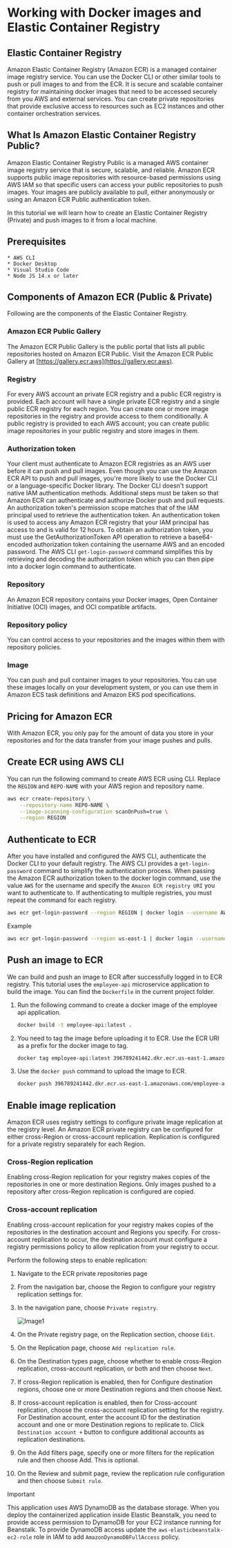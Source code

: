 # Working with Docker images and Elastic Container Registry

## Elastic Container Registry
Amazon Elastic Container Registry (Amazon ECR) is a managed container image registry service. You can use the Docker CLI or other similar tools to push or pull images to and from the ECR. It is secure and scalable container registry for maintaining docker images that need to be accessed securely from you AWS and external services. You can create private repositories that provide exclusive access to resources such as EC2 instances and other container orchestration services.

## What Is Amazon Elastic Container Registry Public?
Amazon Elastic Container Registry Public is a managed AWS container image registry service that is secure, scalable, and reliable. Amazon ECR supports public image repositories with resource-based permissions using AWS IAM so that specific users can access your public repositories to push images. Your images are publicly available to pull, either anonymously or using an Amazon ECR Public authentication token.


In this tutorial we will learn how to create an Elastic Container Registry (Private) and push images to it from a local machine. 

## Prerequisites
    * AWS CLI
    * Docker Desktop
    * Visual Studio Code
    * Node JS 14.x or later

## Components of Amazon ECR (Public & Private)
Following are the components of the Elastic Container Registry.
### Amazon ECR Public Gallery
The Amazon ECR Public Gallery is the public portal that lists all public repositories hosted on Amazon ECR Public. Visit the Amazon ECR Public Gallery at [https://gallery.ecr.aws](https://gallery.ecr.aws).
### Registry
For every AWS account an private ECR registry and a public ECR registry is provided. Each account will have a single private ECR registry and a single public ECR registry for each region. You can create one or more image repositories in the registry and provide access to them conditionally. A public registry is provided to each AWS account; you can create public image repositories in your public registry and store images in them.
### Authorization token
Your client must authenticate to Amazon ECR registries as an AWS user before it can push and pull images. Even though you can use the Amazon ECR API to push and pull images, you're more likely to use the Docker CLI or a language-specific Docker library. The Docker CLI doesn't support native IAM authentication methods. Additional steps must be taken so that Amazon ECR can authenticate and authorize Docker push and pull requests. An authorization token's permission scope matches that of the IAM principal used to retrieve the authentication token. An authentication token is used to access any Amazon ECR registry that your IAM principal has access to and is valid for 12 hours. To obtain an authorization token, you must use the GetAuthorizationToken API operation to retrieve a base64-encoded authorization token containing the username AWS and an encoded password. The AWS CLI `get-login-password` command simplifies this by retrieving and decoding the authorization token which you can then pipe into a docker login command to authenticate.
### Repository
An Amazon ECR repository contains your Docker images, Open Container Initiative (OCI) images, and OCI compatible artifacts.
### Repository policy
You can control access to your repositories and the images within them with repository policies.
### Image
You can push and pull container images to your repositories. You can use these images locally on your development system, or you can use them in Amazon ECS task definitions and Amazon EKS pod specifications.

## Pricing for Amazon ECR
With Amazon ECR, you only pay for the amount of data you store in your repositories and for the data transfer from your image pushes and pulls.

## Create ECR using AWS CLI
You can run the following command to create AWS ECR using CLI. Replace the `REGION` and `REPO-NAME` with your AWS region and repository name.

```bash
aws ecr create-repository \
    --repository-name REPO-NAME \
    --image-scanning-configuration scanOnPush=true \
    --region REGION
```

## Authenticate to ECR 
After you have installed and configured the AWS CLI, authenticate the Docker CLI to your default registry. The AWS CLI provides a `get-login-password` command to simplify the authentication process.
When passing the Amazon ECR authorization token to the docker login command, use the value `AWS` for the username and specify the `Amazon ECR registry URI` you want to authenticate to. If authenticating to multiple registries, you must repeat the command for each registry.
```bash
aws ecr get-login-password --region REGION | docker login --username AWS --password-stdin AWS_ACCOUNT_ID.dkr.ecr.region.amazonaws.com
```
Example 
```bash
aws ecr get-login-password --region us-east-1 | docker login --username AWS --password-stdin 123456789012.dkr.ecr.us-east-1.amazonaws.com
```
## Push an image to ECR
We can build and push an image to ECR after successfully logged in to ECR registry. This tutorial uses the `employee-api` microservice application to build the image. You can find the `Dockerfile` in the current project folder. 

1) Run the following command to create a docker image of the employee api application.
    ```bash
    docker build -t employee-api:latest .
    ```
2) You need to tag the image before uploading it to ECR. Use the ECR URI as a prefix for the docker image to tag.
    ```bash
    docker tag employee-api:latest 396789241442.dkr.ecr.us-east-1.amazonaws.com/employee-api:latest
    ```
3) Use the `docker push` command to upload the image to ECR.
    ```bash
    docker push 396789241442.dkr.ecr.us-east-1.amazonaws.com/employee-api:latest
    ```

## Enable image replication
Amazon ECR uses registry settings to configure private image replication at the registry level. An Amazon ECR private registry can be configured for either cross-Region or cross-account replication. Replication is configured for a private registry separately for each Region. 
### Cross-Region replication
Enabling cross-Region replication for your registry makes copies of the repositories in one or more destination Regions. Only images pushed to a repository after cross-Region replication is configured are copied.
### Cross-account replication
Enabling cross-account replication for your registry makes copies of the repositories in the destination account and Regions you specify. For cross-account replication to occur, the destination account must configure a registry permissions policy to allow replication from your registry to occur.

Perform the following steps to enable replication:

1) Navigate to the ECR private repositories page
2) From the navigation bar, choose the Region to configure your registry replication settings for.
3) In the navigation pane, choose `Private registry`.

    ![Image1](images/image1.png)

4) On the Private registry page, on the Replication section, choose `Edit`.
5) On the Replication page, choose `Add replication rule`.
6) On the Destination types page, choose whether to enable cross-Region replication, cross-account replication, or both and then choose `Next`.
7) If cross-Region replication is enabled, then for Configure destination regions, choose one or more Destination regions and then choose Next.
8) If cross-account replication is enabled, then for Cross-account replication, choose the cross-account replication setting for the registry. For Destination account, enter the account ID for the destination account and one or more Destination regions to replicate to. Click `Destination account +` button to configure additional accounts as replication destinations.
9) On the Add filters page, specify one or more filters for the replication rule and then choose Add. This is optional.
10) On the Review and submit page, review the replication rule configuration and then choose `Submit rule`.

> [!IMPORTANT]
> This application uses AWS DynamoDB as the database storage. When you deploy the containerized application inside Elastic Beanstalk, you need to provide access permission to DynamoDB for your EC2 instance running for Beanstalk. To provide DynamoDB access update the `aws-elasticbeanstalk-ec2-role` role in IAM to add `AmazonDynamoDBFullAccess` policy.
